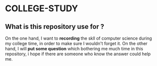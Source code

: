 # COLLEGE-STUDY

## What is this repository use for ?
On the one hand, I want to **recording** the skll of computer science during my college time, in order to make sure I wouldn't forget it.
On the other hand, I will **put some question** which bothering me much time in this repository, i hope if there are someone who know the answer could help me.  
